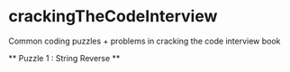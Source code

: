 # crackingTheCodeInterview

Common coding puzzles + problems in cracking the code interview book 

** Puzzle 1 : String Reverse **

